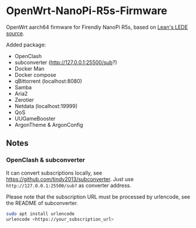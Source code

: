 # OpenWrt-NanoPi-R5s-Firmware
OpenWrt aarch64 firmware for Firendly NanoPi R5s,  based on [Lean's LEDE source](https://github.com/coolsnowwolf/lede).

Added package:
- OpenClash
- subconverter (http://127.0.0.1:25500/sub?)
- Docker Man
- Docker compose
- qBittorrent (localhost:8080)
- Samba
- Aria2
- Zerotier
- Netdata (localhost:19999)
- QoS
- UUGameBooster
- ArgonTheme & ArgonConfig

## Notes

### OpenClash & subconverter

It can convert subscriptions locally, see https://github.com/tindy2013/subconverter. Just use `http://127.0.0.1:25500/sub?` as converter address.

Please note that the subscription URL must be processed by urlencode, see the README of subconverter.

```bash
sudo apt install urlencode
urlencode <https://your_subscription_url>
```
